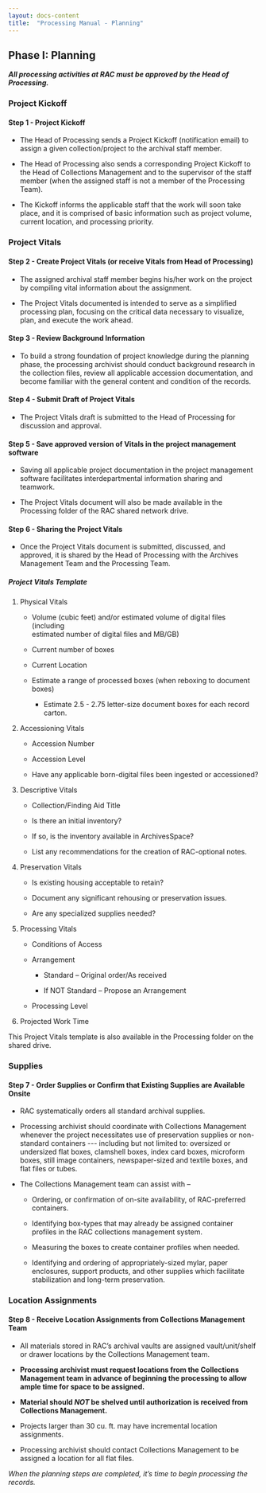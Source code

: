 ```yaml
---
layout: docs-content
title:  "Processing Manual - Planning"
---
```

## Phase I: Planning

**_All processing activities at RAC must be approved by the Head of Processing._**

### Project Kickoff
#### Step 1 - Project Kickoff

- The Head of Processing sends a Project Kickoff (notification email) to assign a given collection/project to the archival staff member.

- The Head of Processing also sends a corresponding Project Kickoff to the Head of Collections Management and to the supervisor of the staff member (when the assigned staff is not a member of the Processing Team).

- The Kickoff informs the applicable staff that the work will soon take place, and it is comprised of basic information such as project volume, current location, and processing priority.

### Project Vitals

#### Step 2 - Create Project Vitals (or receive Vitals from Head of Processing)

- The assigned archival staff member begins his/her work on the project by compiling vital information about the assignment.

- The Project Vitals documented is intended to serve as a simplified processing plan, focusing on the critical data necessary to visualize, plan, and execute the work ahead.

#### Step 3 - Review Background Information

- To build a strong foundation of project knowledge during the planning phase, the processing archivist should conduct background research in the collection files, review all applicable accession documentation, and become familiar with the general content and condition of the records.

#### Step 4 - Submit Draft of Project Vitals

- The Project Vitals draft is submitted to the Head of Processing for discussion and approval.

#### Step 5 - Save approved version of Vitals in the project management software

- Saving all applicable project documentation in the project management software facilitates interdepartmental information sharing and teamwork.

- The Project Vitals document will also be made available in the Processing folder of the RAC shared network drive.

#### Step 6 - Sharing the Project Vitals

- Once the Project Vitals document is submitted, discussed, and approved, it is shared by the Head of Processing with the Archives Management Team and the Processing Team.

##### Project Vitals Template

1. Physical Vitals

    - Volume (cubic feet) and/or estimated volume of digital files (including     
        estimated number of digital files and MB/GB)

    - Current number of boxes

    - Current Location

    - Estimate a range of processed boxes (when reboxing to document boxes)

        - Estimate 2.5 - 2.75 letter-size document boxes for each record carton.

2.  Accessioning Vitals

    - Accession Number

    - Accession Level

    - Have any applicable born-digital files been ingested or accessioned?

3.  Descriptive Vitals

    - Collection/Finding Aid Title

    - Is there an initial inventory?

    - If so, is the inventory available in ArchivesSpace?

    - List any recommendations for the creation of RAC-optional notes.

4.  Preservation Vitals

    - Is existing housing acceptable to retain?

    - Document any significant rehousing or preservation issues.

    - Are any specialized supplies needed?

5.  Processing Vitals

    - Conditions of Access

    - Arrangement

        - Standard – Original order/As received

        - If NOT Standard – Propose an Arrangement

    - Processing Level

6.  Projected Work Time

This Project Vitals template is also available in the Processing folder on the shared drive.

### Supplies

#### Step 7 - Order Supplies or Confirm that Existing Supplies are Available Onsite

- RAC systematically orders all standard archival supplies.

- Processing archivist should coordinate with Collections Management whenever the project necessitates use of preservation supplies or non-standard containers --- including but not limited to: oversized or undersized flat boxes, clamshell boxes, index card boxes, microform boxes, still image containers, newspaper-sized and textile boxes, and flat files or tubes.

- The Collections Management team can assist with –

    - Ordering, or confirmation of on-site availability, of RAC-preferred containers.

    - Identifying box-types that may already be assigned container profiles in the RAC collections management system.

    - Measuring the boxes to create container profiles when needed.

    - Identifying and ordering of appropriately-sized mylar, paper enclosures, support products, and other supplies which facilitate stabilization and long-term preservation.

### Location Assignments

#### Step 8 - Receive Location Assignments from Collections Management Team

- All materials stored in RAC’s archival vaults are assigned vault/unit/shelf or drawer locations by the Collections Management team.

- **Processing archivist must request locations from the Collections Management team in advance of beginning the processing to allow ample time for space to be assigned.**

- **Material should _NOT_ be shelved until authorization is received from Collections Management.**

- Projects larger than 30 cu. ft. may have incremental location assignments.

- Processing archivist should contact Collections Management to be assigned a location for all flat files.

_When the planning steps are completed, it’s time to begin processing the records._
